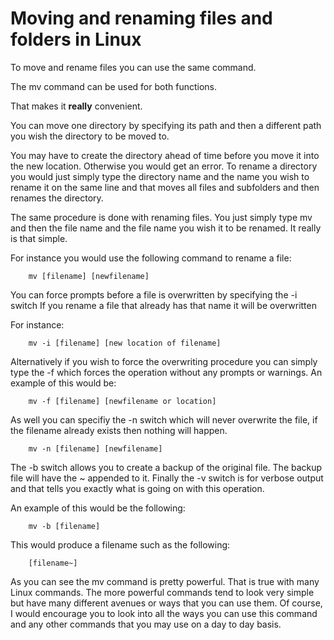 # Moving and renaming files and folders in Linux

To move and rename files you can use the same command.

The mv command can be used for both functions.

That makes it <b>really</b> convenient.

You can move one directory by specifying its path and then a different path you wish the directory to be moved to.

You may have to create the directory ahead of time before you move it into the new location. Otherwise you would get an error.
To rename a directory you would just simply type the directory name and the name you wish to rename it on the same line and that moves all files and subfolders and then renames the directory.

The same procedure is done with renaming files. You just simply type mv and then the file name and the file name you wish it to be renamed. It really is that simple.

For instance you would use the following command to rename a file:
```
    mv [filename] [newfilename]
```

You can force prompts before a file is overwritten by specifying the -i switch
If you rename a file that already has that name it will be overwritten

For instance:
```
    mv -i [filename] [new location of filename]
```

Alternatively if you wish to force the overwriting procedure you can simply type the -f which forces the operation without any prompts or warnings.
An example of this would be:
```
    mv -f [filename] [newfilename or location]
```

As well you can specifiy the -n switch which will never overwrite the file, if the filename already exists then nothing will happen.
```
    mv -n [filename] [newfilename]
```

The -b switch allows you to create a backup of the original file. The backup file will have the ~ appended to it.
Finally the -v switch is for verbose output and that tells you exactly what is going on with this operation.

An example of this would be the following:
```
    mv -b [filename]
```
This would produce a filename such as the following:
```
    [filename~]
```

As you can see the mv command is pretty powerful. That is true with many Linux commands. The more powerful commands tend to look very simple but have many different avenues or ways that you can use them. Of course, I would encourage you to look into all the ways you can use this command and any other commands that you may use on a day to day basis.
